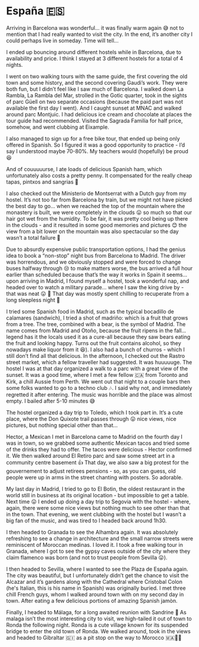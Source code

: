 # España 🇪🇸

Arriving in Barcelona was wonderful... it was finally warm again 😅 not to mention that I had really wanted to visit the city. In the end, it’s another city I could perhaps live in someday. Time will tell...

I ended up bouncing around different hostels while in Barcelona, due to availability and price. I think I stayed at 3 different hostels for a total of 4 nights.

I went on two walking tours with the same guide, the first covering the old town and some history, and the second covering Gaudi’s work. They were both fun, but I didn’t feel like I saw much of Barcelona. I walked down La Rambla, La Rambla del Mar, strolled in the Gotìc quarter, took in the sights of parc Güell on two separate occasions (because the paid part was not available the first day I went). And I caught sunset at MNAC and walked around parc Montjuic. I had delicious ice cream and chocolate at places the tour guide had recommended. Visited the Sagrada Familia for half price, somehow, and went clubbing at Eixample.

I also managed to sign up for a free bike tour, that ended up being only offered in Spanish. So I figured it was a good opportunity to practice - I’d say I understood maybe 70-80%. My teachers would (hopefully) be proud 😆

And of couuuuurse, I ate loads of delicious Spanish ham, which unfortunately also costs a pretty penny. It compensated for the really cheap tapas, pintxos and sangrias 🥳

I also checked out the Ministerio de Montserrat with a Dutch guy from my hostel. It’s not too far from Barcelona by train, but we might not have picked the best day to go... when we reached the top of the mountain where the monastery is built, we were completely in the clouds 😛 so much so that our hair got wet from the humidity. To be fair, it was pretty cool being up there in the clouds - and it resulted in some good memories and pictures 😊 the view from a bit lower on the mountain was also spectacular so the day wasn’t a total failure 🤪

Due to absurdly expensive public transportation options, I had the genius idea to book a “non-stop” night bus from Barcelona to Madrid. The driver was horrendous, and we obviously stopped and were forced to change buses halfway through 😒 to make matters worse, the bus arrived a full hour earlier than scheduled because that’s the way it works in Spain it seems... upon arriving in Madrid, I found myself a hostel, took a wonderful nap, and headed over to watch a military parade... where I saw the king drive by - that was neat 😛 👑 That day was mostly spent chilling to recuperate from a long sleepless night 🥳

I tried some Spanish food in Madrid, such as the typical bocadillo de calamares (sandwich), I tried a shot of madriño: which is a fruit that grows from a tree. The tree, combined with a bear, is the symbol of Madrid. The name comes from Madrid and Otoño, because the fruit ripens in the fall... legend has it the locals used it as a cure-all because they saw bears eating the fruit and looking happy. Turns out the fruit contains alcohol, so they nowadays make liquor from it 😆). I also had a bunch of churros - which I still don’t find all that delicious. In the afternoon, I checked out the Rastro street market, which a fellow traveller had suggested. It was huuuuuge.
The hostel I was at that day organized a walk to a parc with a great view of the sunset. It was a good time, where I met a few fellow 🇨🇦 from Toronto and Kirk, a chill Aussie from Perth. We went out that night to a couple bars then some folks wanted to go to a techno club 🎶. I said why not, and immediately regretted it after entering. The music was horrible and the place was almost empty. I bailed after 5-10 minutes 😅

The hostel organized a day trip to Toledo, which I took part in. It’s a cute place, where the Don Quixote trail passes through 😛 nice views, nice pictures, but nothing special other than that...

Hector, a Mexican I met in Barcelona came to Madrid on the fourth day I was in town, so we grabbed some authentic Mexican tacos and tried some of the drinks they had to offer. The tacos were delicious - Hector confirmed it. We then walked around El Retiro parc and saw some street art in a community centre basement 👍 That day, we also saw a big protest for the gouvernement to adjust retirees pensions - so, as you can guess, old people were up in arms in the street chanting with posters. So adorable.

My last day in Madrid, I tried to go to El Botìn, the oldest restaurant in the world still in business at its original location - but impossible to get a table. Next time 😛 I ended up doing a day trip to Segovia with the hostel - where, again, there were some nice views but nothing much to see other than that in the town. That evening, we went clubbing with the hostel but I wasn’t a big fan of the music, and was tired to I headed back around 1h30.

I then headed to Granada to see the Alhambra again. It was absolutely refreshing to see a change in architecture and the small narrow streets were reminiscent of Moroccan medinas. I loved it. I took a free walking tour in Granada, where I got to see the gypsy caves outside of the city where they claim flamenco was born (and not to trust people from Sevilla 😛).

I then headed to Sevilla, where I wanted to see the Plaza de España again. The city was beautiful, but I unfortunately didn’t get the chance to visit the Alcazar and it’s gardens along with the Cathedral where Cristobal Colon (he's Italian, this is his name in Spanish) was originally buried. I met three chill French guys, whom I walked around town with on my second day in town. After eating a few delicious portions of amazing Spanish jamòn.

Finally, I headed to Málaga, for a long awaited reunion with Sandrine 🤗 As malaga isn’t the most interesting city to visit, we high-tailed it out of town to Ronda the following night. Ronda is a cute village known for its suspended bridge to enter the old town of Ronda. We walked around, took in the views and headed to Gibraltar 🇬🇮 as a pit stop on the way to Morocco 🇲🇦🥳🥳
